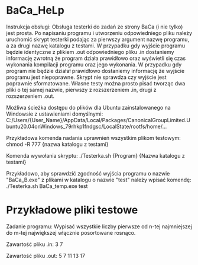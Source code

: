 # BaCa_HeLp

Instrukcja obsługi:
Obsługa testerki do zadań ze strony BaCa (i nie tylko) jest prosta. Po napisaniu programu i utworzeniu odpowiedniego pliku należy uruchomić skrypt testerki podając za pierwszy argument nazwę programu, a za drugi nazwę katalogu z testami. W przypadku gdy wyjście programu będzie identyczne z plikiem .out odpowiedniego pliku .in dostaniemy informację zwrotną że program działa prawidłowo oraz wyświetli się czas wykonania kompilacji programu oraz jego wykonania. W przypadku gdy program nie będzie działał prawidłowo dostaniemy informację że wyjście programu jest niepoprawne. Skrypt nie sprawdza czy wyjście jest poprawnie sformatowane. Własne testy można prosto pisać tworząc dwa pliki o tej samej nazwie, pierwszy z rozszerzeniem .in, drugi z rozszerzeniem .out.

Możliwa ścieżka dostępu do plików dla Ubuntu zainstalowanego na Windowsie z ustawieniami domyślnymi:
  C:/Users/{User_Name}/AppData/Local/Packages/CanonicalGroupLimited.Ubuntu20.04onWindows_79rhkp1fndgsc/LocalState/rootfs/home/...
  
Przykładowa komenda nadania uprawnień wszystkim plikom testowym:
  chmod -R 777 {nazwa katalogu z testami}
  
Komenda wywołania skryptu:
  ./Testerka.sh {Program} {Nazwa katalogu z testami}
  
Przykładowo, aby sprawdzić zgodność wyjścia programu o nazwie "BaCa_B.exe" z plikami w katalogu o nazwie "test" należy wpisać komendę:
  ./Testerka.sh BaCa_temp.exe test
  
# Przykładowe pliki testowe

Zadanie programu: Wypisać wszystkie liczby pierwsze od n-tej najmniejszej do m-tej największej włącznie posortowane rosnąco.

Zawartość pliku .in: 3 7

Zawartość pliku .out: 5 7 11 13 17
